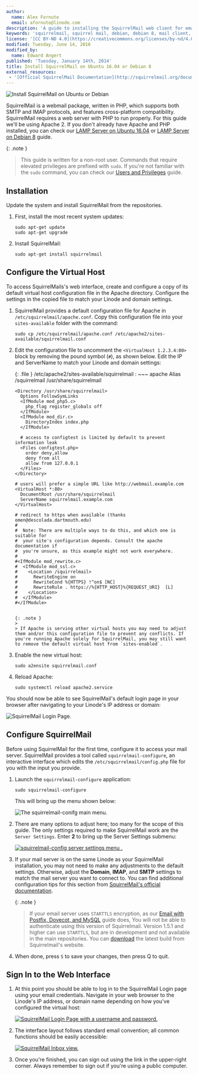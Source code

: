 ```yaml
---
author:
  name: Alex Fornuto
  email: afornuto@linode.com
description: 'A guide to installing the SquirrelMail web client for email on Ubuntu or Debian 8.'
keywords: 'squirrelmail, squirrel mail, debian, debian 8, mail client, ubuntu, ubuntu 16'
license: '[CC BY-ND 4.0](https://creativecommons.org/licenses/by-nd/4.0)'
modified: Tuesday, June 14, 2016
modified_by:
  name: Edward Angert
published: 'Tuesday, January 14th, 2014'
title: Install SquirrelMail on Ubuntu 16.04 or Debian 8
external_resources:
 - '[Official SquirrelMail Documentation](http://squirrelmail.org/documentation/)'
---
```


![Install SquirrelMail on Ubuntu or Debian](/content/assets/install-squirrelmail-on-ubuntu/Install_SquirrelMail_smg.jpg)

SquirrelMail is a webmail package, written in PHP, which supports both SMTP and IMAP protocols, and features cross-platform compatibility. SquirrelMail requires a web server with PHP to run properly. For this guide we'll be using Apache 2. If you don't already have Apache and PHP installed, you can check our [LAMP Server on Ubuntu 16.04](/content/websites/lamp/install-lamp-on-ubuntu-16-04) or [LAMP Server on Debian 8](/content/websites/lamp/lamp-on-debian-8-jessie) guide.

 {: .note }
>
> This guide is written for a non-root user. Commands that require elevated privileges are prefixed with `sudo`. If you're not familiar with the `sudo` command, you can check our [Users and Privileges](/content/tools-reference/linux-users-and-groups) guide.

## Installation

Update the system and install SquirrelMail from the repositories.

1.  First, install the most recent system updates:

        sudo apt-get update
        sudo apt-get upgrade

2.  Install SquirrelMail:

        sudo apt-get install squirrelmail

## Configure the Virtual Host

To access SquirrelMails's web interface, create and configure a copy of its default virtual host configuration file in the Apache directory. Configure the settings in the copied file to match your Linode and domain settings.

1.  SquirrelMail provides a default configuration file for Apache in `/etc/squirrelmail/apache.conf`. Copy this configuration file into your `sites-available` folder with the command:

        sudo cp /etc/squirrelmail/apache.conf /etc/apache2/sites-available/squirrelmail.conf

2.  Edit the configuration file to uncomment the `<VirtualHost 1.2.3.4:80>` block by removing the pound symbol (`#`), as shown below. Edit the IP and ServerName to match your Linode and domain settings:

    {: .file }
    /etc/apache2/sites-available/squirrelmail
    :   ~~~ apache
        Alias /squirrelmail /usr/share/squirrelmail

        <Directory /usr/share/squirrelmail>
          Options FollowSymLinks
          <IfModule mod_php5.c>
            php_flag register_globals off
          </IfModule>
          <IfModule mod_dir.c>
            DirectoryIndex index.php
          </IfModule>

          # access to configtest is limited by default to prevent information leak
          <Files configtest.php>
            order deny,allow
            deny from all
            allow from 127.0.0.1
          </Files>
        </Directory>

        # users will prefer a simple URL like http://webmail.example.com
        <VirtualHost *:80>
          DocumentRoot /usr/share/squirrelmail
          ServerName squirrelmail.example.com
        </VirtualHost>

        # redirect to https when available (thanks omen@descolada.dartmouth.edu)
        #
        #  Note: There are multiple ways to do this, and which one is suitable for
        #  your site's configuration depends. Consult the apache documentation if
        #  you're unsure, as this example might not work everywhere.
        #
        #<IfModule mod_rewrite.c>
        #  <IfModule mod_ssl.c>
        #    <Location /squirrelmail>
        #      RewriteEngine on
        #      RewriteCond %{HTTPS} !^on$ [NC]
        #      RewriteRule . https://%{HTTP_HOST}%{REQUEST_URI}  [L]
        #    </Location>
        #  </IfModule>
        #</IfModule>
    ~~~

    {: .note }
    >
    > If Apache is serving other virtual hosts you may need to adjust them and/or this configuration file to prevent any conflicts. If you're running Apache solely for SquirrelMail, you may still want to remove the default virtual host from `sites-enabled`.

3.  Enable the new virtual host:

        sudo a2ensite squirrelmail.conf

4.  Reload Apache:

        sudo systemctl reload apache2.service

You should now be able to see SquirrelMail's default login page in your browser after navigating to your Linode's IP address or domain:

![SquirrelMail Login Page.](/content/assets/1519-squirrelmail_login.png)

## Configure SquirrelMail

Before using SquirrelMail for the first time, configure it to access your mail server. SquirrelMail provides a tool called `squirrelmail-configure`, an interactive interface which edits the `/etc/squirrelmail/config.php` file for you with the input you provide.

1.  Launch the `squirrelmail-configure` application:

        sudo squirrelmail-configure

    This will bring up the menu shown below:

    ![The squirrelmail-conifg main menu.](/content/assets/1517-squirrelmail-config_1.png)

2.  There are many options to adjust here; too many for the scope of this guide. The only settings required to make SquirrelMail work are the `Server Settings`. Enter **2** to bring up the Server Settings submenu:

    [![squirrelmail-config server settings menu .](/content/assets/1518-squirrelmail-config_2.png)](/content/assets/1518-squirrelmail-config_2.png)

3.  If your mail server is on the same Linode as your SquirrelMail installation, you may not need to make any adjustments to the default settings. Otherwise, adjust the **Domain**, **IMAP**, and **SMTP** settings to match the mail server you want to connect to. You can find additional configuration tips for this section from [SquirrelMail's official documentation](http://squirrelmail.org/content/admin/admin-5.html#ss5.3).

    {: .note }
    > If your email server uses `STARTTLS` encryption, as our [Email with Postfix, Dovecot, and MySQL](/content/email/postfix/email-with-postfix-dovecot-and-mysql) guide does, You will not be able to authenticate using this version of Squirrelmail. Version 1.5.1 and higher can use `STARTTLS`, but are in development and not available in the main repositories. You can [download](https://squirrelmail.org/download.php) the latest build from Squirrelmail's website.

4.  When done, press `S` to save your changes, then press Q to quit.

## Sign In to the Web Interface

1.  At this point you should be able to log in to the SquirrelMail Login page using your email credentials. Navigate in your web browser to the Linode's IP address, or domain name depending on how you've configured the virtual host:

    [![SquirrelMail Login Page with a username and password.](/content/assets/1515-squirrelmail_login_filled2.png)](/content/assets/1520-squirrelmail_login_filled.png)

2.  The interface layout follows standard email convention; all common functions should be easily accessible:

    [![SquirrelMail Inbox view.](/content/assets/1514-squirrelmail_inbox2.png)](/content/assets/1513-squirrelmail_inbox.png)

3.  Once you're finished, you can sign out using the link in the upper-right corner. Always remember to sign out if you're using a public computer.
